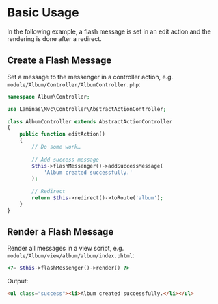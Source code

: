 # Basic Usage

In the following example, a flash message is set in an edit action and the rendering is done after a redirect.

## Create a Flash Message

Set a message to the messenger in a controller action, e.g. `module/Album/Controller/AlbumController.php`:

```php
namespace Album\Controller;

use Laminas\Mvc\Controller\AbstractActionController;

class AlbumController extends AbstractActionController
{
    public function editAction()
    {
        // Do some work…
    
        // Add success message
        $this->flashMessenger()->addSuccessMessage(
            'Album created successfully.'
        );
        
        // Redirect
        return $this->redirect()->toRoute('album');
    }
}
```

## Render a Flash Message

Render all messages in a view script, e.g. `module/Album/view/album/album/index.phtml`:

```php
<?= $this->flashMessenger()->render() ?>
```

Output:

```html
<ul class="success"><li>Album created successfully.</li></ul>
```